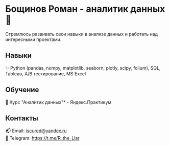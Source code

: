 <!--
**RomanGHP/RomanGHP** is a ✨ _special_ ✨ repository because its `README.md` (this file) appears on your GitHub profile.

Here are some ideas to get you started:

- 🔭 I’m currently working on ...
- 🌱 I’m currently learning ...
- 👯 I’m looking to collaborate on ...
- 🤔 I’m looking for help with ...
- 💬 Ask me about ...
- 📫 How to reach me: ...
- 😄 Pronouns: ...
- ⚡ Fun fact: ...
-->
# Бощинов Роман - аналитик данных 👋

Стремлюсь развивать свои навыки в анализе данных и работать над интересными проектами.

## Навыки

✨ Python (pandas, numpy, matplotlib, seaborn, plotly, scipy, folium), SQL, Tableau, A/B тестирование, MS Excel

## Обучение

🐍 Курс "Аналитик данных"* - Яндекс.Практикум

## Контакты

📬 Email: iscured@yandex.ru\
💬 Telegram:  https://t.me/R_the_Liar

